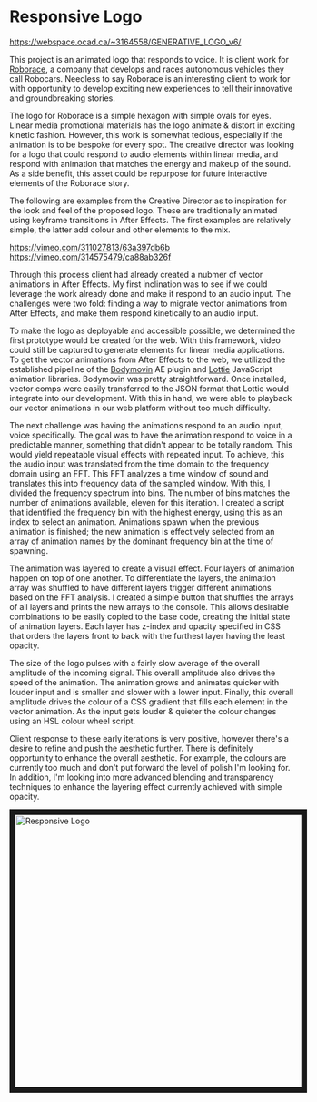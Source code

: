 # Responsive Logo

https://webspace.ocad.ca/~3164558/GENERATIVE_LOGO_v6/

This project is an animated logo that responds to voice. It is client work for [Roborace](https://www.roborace.com), a company that develops and races autonomous vehicles they call Robocars. Needless to say Roborace is an interesting client to work for with opportunity to develop exciting new experiences to tell their innovative and groundbreaking stories.

The logo for Roborace is a simple hexagon with simple ovals for eyes. Linear media promotional materials has the logo animate & distort in exciting kinetic fashion. However, this work is somewhat tedious, especially if the animation is to be bespoke for every spot. The creative director was looking for a logo that could respond to audio elements within linear media, and respond with animation that matches the energy and makeup of the sound. As a side benefit, this asset could be repurpose for future interactive elements of the Roborace story.

The following are examples from the Creative Director as to inspiration for the look and feel of the proposed logo. These are traditionally animated using keyframe transitions in After Effects. The first examples are relatively simple, the latter add colour and other elements to the mix.

https://vimeo.com/311027813/63a397db6b
https://vimeo.com/314575479/ca88ab326f

Through this process client had already created a nubmer of vector animations in After Effects. My first inclination was to see if we could leverage the work already done and make it respond to an audio input. The challenges were two fold: finding a way to migrate vector animations from After Effects, and make them respond kinetically to an audio input.

To make the logo as deployable and accessible possible, we determined the first prototype would be created for the web. With this framework, video could still be captured to generate elements for linear media applications. To get the vector animations from After Effects to the web, we utilized the established pipeline of the [Bodymovin](https://aescripts.com/bodymovin/) AE plugin and [Lottie](https://github.com/airbnb/lottie-web) JavaScript animation libraries. Bodymovin was pretty straightforward. Once installed, vector comps were easily transferred to the JSON format that Lottie would integrate into our development. With this in hand, we were able to playback our vector animations in our web platform without too much difficulty.

The next challenge was having the animations respond to an audio input, voice specifically. The goal was to have the animation respond to voice in a predictable manner, something that didn't appear to be totally random. This would yield repeatable visual effects with repeated input. To achieve, this the audio input was translated from the time domain to the frequency domain using an FFT. This FFT analyzes a time window of sound and translates this into frequency data of the sampled window. With this, I divided the frequency spectrum into bins. The number of bins matches the number of animations available, eleven for this iteration. I created a script that identified the frequency bin with the highest energy, using this as an index to select an animation. Animations spawn when the previous animation is finished; the new animation is effectively selected from an array of animation names by the dominant frequency bin at the time of spawning.

The animation was layered to create a visual effect. Four layers of animation happen on top of one another. To differentiate the layers, the animation array was shuffled to have different layers trigger different animations based on the FFT analysis. I created a simple button that shuffles the arrays of all layers and prints the new arrays to the console. This allows desirable combinations to be easily copied to the base code, creating the initial state of animation layers. Each layer has z-index and opacity specified in CSS that orders the layers front to back with the furthest layer having the least opacity.

The size of the logo pulses with a fairly slow average of the overall amplitude of the incoming signal. This overall amplitude also drives the speed of the animation. The animation grows and animates quicker with louder input and is smaller and slower with a lower input. Finally, this overall amplitude drives the colour of a CSS gradient that fills each element in the vector animation. As the input gets louder & quieter the colour changes using an HSL colour wheel script.

Client response to these early iterations is very positive, however there's a desire to refine and push the aesthetic further. There is definitely opportunity to enhance the overall aesthetic. For example, the colours are currently too much and don't put forward the level of polish I'm looking for. In addition, I'm looking into more advanced blending and transparency techniques to enhance the layering effect currently achieved with simple opacity.

<a href="http://www.youtube.com/watch?feature=player_embedded&v=tFb93CezmHs
" target="_blank"><img src="http://img.youtube.com/vi/tFb93CezmHs/0.jpg" 
alt="Responsive Logo" width="640" height="480" border="10" /></a>
